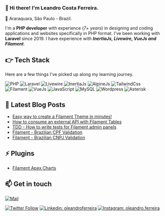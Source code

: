 ### 👋 Hi there! I'm Leandro Costa Ferreira.

📍 Araraquara, São Paulo - Brazil.

I'm a **PHP developer** with experience (*7+ years*) in designing and coding applications and websites specifically in PHP format. I've been working with **Laravel** since 2019. I have experience with ***InertiaJs, Livewire, VueJs and Filament***.

## 👉 Tech Stack

Here are a few things I've picked up along my learning journey.

![PHP](https://img.shields.io/badge/-PHP-7a86b8?style=for-the-badge&logo=php&logoColor=white)
![Laravel](https://img.shields.io/badge/Laravel-f9322c?style=for-the-badge&logo=laravel&logoColor=white)
![Livewire](https://img.shields.io/badge/Livewire-fb70a9?style=for-the-badge&logo=livewire&logoColor=white)
![InertiaJs](https://img.shields.io/badge/InertiaJs-8d5aea?style=for-the-badge&logo=javascript&logoColor=white)
![AlpineJs](https://img.shields.io/badge/AlpineJs-77c1d2?style=for-the-badge&logo=javascript&logoColor=white)
![TailwindCss](https://img.shields.io/badge/TailwindCss-38bdf8?style=for-the-badge&logo=tailwindcss&logoColor=white)
![Filament](https://img.shields.io/badge/Filament-eab308?style=for-the-badge&logo=laravel&logoColor=white)
![VueJs](https://img.shields.io/badge/VueJs-42b883?style=for-the-badge&logo=v&logoColor=white)
![JavaScript](https://img.shields.io/badge/JS-F7DF1E?style=for-the-badge&logo=javascript&logoColor=white)
![MySQL](https://img.shields.io/badge/MySQL-3e6e93?style=for-the-badge&logo=mysql&logoColor=white)
![Wordpress](https://img.shields.io/badge/Wordpress-23282d?style=for-the-badge&logo=wordpress&logoColor=white)
![Asterisk](https://img.shields.io/badge/Asterisk-f6772f?style=for-the-badge&logo=php&logoColor=white)

## 📝  Latest Blog Posts

- [Easy way to create a Filament Theme in minutes!](https://filamentphp.com/blog/easy-way-to-create-a-filament-theme-in-minutes)
- [How to consume an external API with Filament Tables](https://filamentphp.com/blog/how-to-consume-an-external-api-with-filament-tables)
- [TDD - How to write tests for Filament admin panels](https://filamentphp.com/blog/how-to-write-tests-for-filament-admin-panels)
- [Filament - Brazilian CPF Validation](https://filamentphp.com/tricks/brazilian-cpf-validation)
- [Filament - Brazilian CNPJ Validation](https://filamentphp.com/tricks/brazilian-cnpj-validation)

## ⚡  Plugins

- [Filament Apex Charts]([https://filamentphp.com/blog/easy-way-to-create-a-filament-theme-in-minutes](https://filamentphp.com/plugins/apex-charts))

## 📫 Get in touch

[![Mail](https://img.shields.io/badge/leandrocfe@gmail.com-fff?style=for-the-badge&logo=gmail&logoColor=red)](mailto:leandrocfe@gmail.com)

[![Twitter Follow](https://img.shields.io/twitter/follow/leandrocfe?label=Follow)](https://twitter.com/leandrocfe)
[![Linkedin: oleandroferreira](https://img.shields.io/badge/-Leandro%20Costa%20Ferreira-blue?style=flat-square&logo=Linkedin&logoColor=white&link=https://www.linkedin.com/in/oleandroferreira)](https://www.linkedin.com/in/oleandroferreira/)
[![Instagram: oleandro.ferreira](https://img.shields.io/badge/-oleandro.ferreira-d22e81?style=flat-square&logo=Instagram&logoColor=white&link=https://www.instagram.com/oleandro.ferreira/)](https://www.instagram.com/oleandro.ferreira/)

